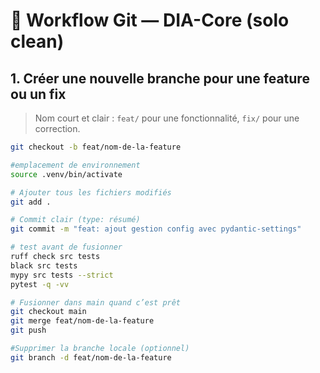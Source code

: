 # 📌 Workflow Git — DIA-Core (solo clean)

## 1. Créer une nouvelle branche pour une feature ou un fix
> Nom court et clair : `feat/` pour une fonctionnalité, `fix/` pour une correction.

```bash
git checkout -b feat/nom-de-la-feature

#emplacement de environnement
source .venv/bin/activate

# Ajouter tous les fichiers modifiés
git add .

# Commit clair (type: résumé)
git commit -m "feat: ajout gestion config avec pydantic-settings"

# test avant de fusionner
ruff check src tests
black src tests
mypy src tests --strict
pytest -q -vv

# Fusionner dans main quand c’est prêt
git checkout main
git merge feat/nom-de-la-feature
git push

#Supprimer la branche locale (optionnel)
git branch -d feat/nom-de-la-feature

